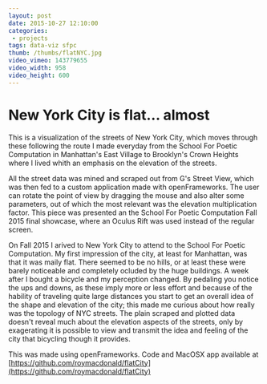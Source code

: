 ```yaml
---
layout: post
date: 2015-10-27 12:10:00
categories:
 - projects
tags: data-viz sfpc
thumb: /thumbs/flatNYC.jpg
video_vimeo: 143779655
video_width: 958
video_height: 600
---
```


# New York City is flat... almost

This is a visualization of the streets of New York City, which moves through these following the route I made everyday from the School For Poetic Computation in Manhattan's East Village to Brooklyn's Crown Heights where I lived whith an emphasis on the elevation of the streets.

All the street data was mined and scraped out from G's Street View, which was then fed to a custom application made with openFrameworks. The user can rotate the point of view by dragging the mouse and also alter some parameters, out of which the most relevant was the elevation multiplication factor. This piece was presented an the School For Poetic Computation Fall 2015 final showcase, where an Oculus Rift was used instead of the regular screen.

On Fall 2015 I arived to New York City to attend to the School For Poetic Computation. My first impression of the city, at least for Manhattan, was that it was maily flat. There seemed to be no hills, or at least these were barely noticeable and completely ocluded by the huge buildings. A week after I bought a bicycle and my perception changed. By pedaling you notice the ups and downs, as these imply more or less effort and because of the hability of traveling quite large distances you start to get an overall idea of the shape and elevation of the city; this made me curious about how really was the topology of NYC streets. 
The plain scraped and plotted data doesn't reveal much about the elevation aspects of the streets, only by exagerating it is possible to view and transmit the idea and feeling of the city that bicycling though it provides.

This was made using openFrameworks.
Code and MacOSX app available at [https://github.com/roymacdonald/flatCity](https://github.com/roymacdonald/flatCity)


